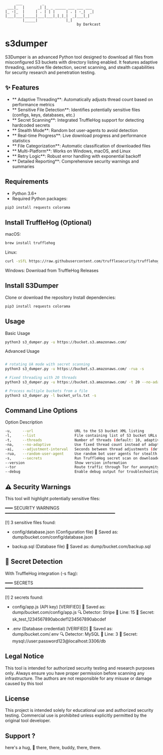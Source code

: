 ```
     ___         _
 ___|_  |      _| |_ _ _____ ___ ___ ___
|_ -|_  |     | . | | |     | . | -_|  _|
|___|___|_____|___|___|_|_|_|  _|___|_|
        |_____|             |_|
                                 by Darkcast

```

# s3dumper

S3Dumper is an advanced Python tool designed to download all files from misconfigured S3 buckets with directory listing enabled. It features adaptive threading, sensitive file detection, secret scanning, and stealth capabilities for security research and penetration testing.

## ✨ Features

- ** Adaptive Threading**: Automatically adjusts thread count based on performance metrics
- ** Sensitive File Detection**: Identifies potentially sensitive files (configs, keys, databases, etc.)
- ** Secret Scanning**: Integrated TruffleHog support for detecting hardcoded secrets
- ** Stealth Mode**: Random bot user-agents to avoid detection
- ** Real-time Progress**: Live download progress and performance statistics
- ** File Categorization**: Automatic classification of downloaded files
- ** Multi-Platform**: Works on Windows, macOS, and Linux
- ** Retry Logic**: Robust error handling with exponential backoff
- ** Detailed Reporting**: Comprehensive security warnings and summaries

## Requirements

- Python 3.6+
- Required Python packages:
```bash
pip3 install requests colorama
```

## Install TruffleHog (Optional)

macOS:
```bash
brew install trufflehog
```
Linux:

```bash
curl -sSfL https://raw.githubusercontent.com/trufflesecurity/trufflehog/main/scripts/install.sh | sh -s -- -b /usr/local/bin
```

Windows: Download from TruffleHog Releases


## Install S3Dumper
Clone or download the repository
Install dependencies:

```bash
pip3 install requests colorama
```

## Usage
Basic Usage

```bash
python3 s3_dumper.py -u https://bucket.s3.amazonaws.com/
```

Advanced Usage
```bash

# rotating UA mode with secret scanning
python3 s3_dumper.py -u https://bucket.s3.amazonaws.com/ -rua -s

# Fixed threading with 20 threads
python3 s3_dumper.py -u https://bucket.s3.amazonaws.com/ -t 20 --no-adaptive

# Process multiple buckets from a file
python3 s3_dumper.py -l bucket_urls.txt -s

```
## Command Line Options
Option	Description
```bash
-u,     --url                   URL to the S3 bucket XML listing
-l,     --list	                File containing list of S3 bucket URLs (one per line)
-t,     --threads	            Number of threads (default: 10, adaptive unless --no-adaptive)
-na,    --no-adaptive	        Use fixed thread count instead of adaptive
-ai,    --adjustment-interval	Seconds between thread adjustments (default: 2)
-rua,   --random-user-agent	    Use random bot user agents for stealth
-s,     --secrets	            Run TruffleHog secret scan on downloaded files
--version	                    Show version information
--tor                           Route traffic through Tor for anonymity
--debug                         Enable debug output for troubleshooting

```

## ⚠️ Security Warnings
This tool will highlight potentially sensitive files:


━━━ SECURITY WARNINGS ━━━━━━━━━━━━━━━━━━━━━━━━━━━━━━━━━━━━━━━━━━━

[!] 3 sensitive files found:

  - config/database.json          (Configuration file)
      💾 Saved as: dump/bucket.com/config/database.json

  - backup.sql                    (Database file)
      💾 Saved as: dump/bucket.com/backup.sql


## 🔐 Secret Detection
With TruffleHog integration (-s flag):

━━━ SECRETS ━━━━━━━━━━━━━━━━━━━━━━━━━━━━━━━━━━━━━━━━━━━━━━━━━━━━━━

[!] 2 secrets found:

  - config/app.js                 (API key) [VERIFIED]
      💾 Saved as: dump/bucket.com/config/app.js
      🔍 Detector: Stripe
      📍 Line: 15
      🔑 Secret: sk_test_1234567890abcdef1234567890abcdef

  - .env                          (Database credential) [VERIFIED]
      💾 Saved as: dump/bucket.com/.env
      🔍 Detector: MySQL
      📍 Line: 3
      🔑 Secret: mysql://user:password123@localhost:3306/db



## Legal Notice
This tool is intended for authorized security testing and research purposes only. Always ensure you have proper permission before scanning any infrastructure. The authors are not responsible for any misuse or damage caused by this tool


## License
This project is intended solely for educational use and authorized security testing. Commercial use is prohibited unless explicitly permitted by the original tool developer.

## Support ?
here's a hug, 🤗 there, there, buddy, there, there.
